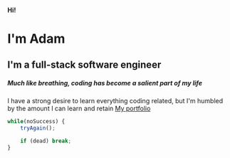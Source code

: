 #### Hi!
# I'm Adam
## I'm a full-stack software engineer
##### Much like breathing, coding has become a salient part of my life

I have a strong desire to learn everything coding related, but I'm humbled by the amount I can learn and retain
[My portfolio](http://kloudysky.io)

```javascript
while(noSuccess) {
    tryAgain();

    if (dead) break;
}
```